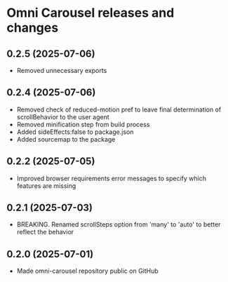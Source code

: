 
Omni Carousel releases and changes
================================================================================


0.2.5 (2025-07-06)
----------------------------------------

-   Removed unnecessary exports


0.2.4 (2025-07-06)
----------------------------------------

-   Removed check of reduced-motion pref to leave final determination of scrollBehavior to the user agent
-   Removed minification step from build process
-   Added sideEffects:false to package.json
-   Added sourcemap to the package


0.2.2 (2025-07-05)
----------------------------------------

-   Improved browser requirements error messages to specify which features are missing


0.2.1 (2025-07-03)
----------------------------------------

-   BREAKING. Renamed scrollSteps option from 'many' to 'auto' to better reflect the behavior


0.2.0 (2025-07-01)
----------------------------------------

-   Made omni-carousel repository public on GitHub

